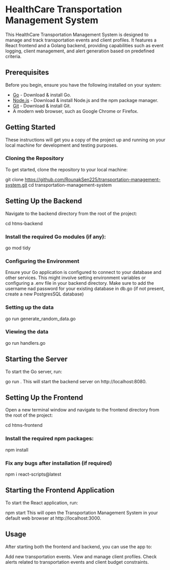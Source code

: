 # HealthCare Transportation Management System

This HealthCare Transportation Management System is designed to manage and track transportation events and client profiles. It features a React frontend and a Golang backend, providing capabilities such as event logging, client management, and alert generation based on predefined criteria.

## Prerequisites

Before you begin, ensure you have the following installed on your system:
- [Go](https://golang.org/dl/) - Download & install Go.
- [Node.js](https://nodejs.org/en/download/) - Download & install Node.js and the npm package manager.
- [Git](https://git-scm.com/downloads) - Download & install Git.
- A modern web browser, such as Google Chrome or Firefox.

## Getting Started

These instructions will get you a copy of the project up and running on your local machine for development and testing purposes.

### Cloning the Repository

To get started, clone the repository to your local machine:

git clone https://github.com/RounakSen225/transportation-management-system.git
cd transportation-management-system
## Setting Up the Backend
Navigate to the backend directory from the root of the project:

cd htms-backend
### Install the required Go modules (if any):

go mod tidy
### Configuring the Environment
Ensure your Go application is configured to connect to your database and other services. This might involve setting environment variables or configuring a .env file in your backend directory. Make sure to add the username nad password for your existing database in db.go (if not present, create a new PostgresSQL database)

### Setting up the data

go run generate_random_data.go

### Viewing the data

go run handlers.go

## Starting the Server
To start the Go server, run:

go run .
This will start the backend server on http://localhost:8080.

## Setting Up the Frontend
Open a new terminal window and navigate to the frontend directory from the root of the project:

cd htms-frontend
### Install the required npm packages:

npm install

### Fix any bugs after installation (if required)

npm i react-scripts@latest

## Starting the Frontend Application
To start the React application, run:

npm start
This will open the Transportation Management System in your default web browser at http://localhost:3000.

## Usage
After starting both the frontend and backend, you can use the app to:

Add new transportation events.
View and manage client profiles.
Check alerts related to transportation events and client budget constraints.